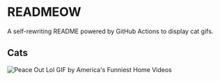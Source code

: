 # READMEOW

A self-rewriting README powered by GitHub Actions to display cat gifs.

## Cats

![Peace Out Lol GIF by America's Funniest Home Videos](https://media3.giphy.com/media/l4KibK3JwaVo0CjDO/200.gif?cid=9acd02dabutkdoylc54d41jhthdl1vmuiej8wjmipalyrwdj&ep=v1_gifs_search&rid=200.gif&ct=g)
